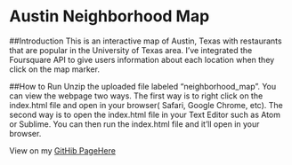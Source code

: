 # Austin Neighborhood Map

##Introduction
This is an interactive map of Austin, Texas with restaurants that are popular in the University of Texas area. I’ve integrated the Foursquare API to give users information about each location when they click on the map marker.


##How to Run
Unzip the uploaded file labeled “neighborhood_map”. You can view the webpage two ways. The first way is to right click on the index.html file and open in your browser( Safari, Google Chrome, etc). The second way is to open the index.html file in your Text Editor such as Atom or Sublime. You can then run the index.html file and it’ll open in your browser.

View on my [GitHib PageHere](https://jessica-rocket.github.io/frontend-nanodegree-mobile-portfolio/)